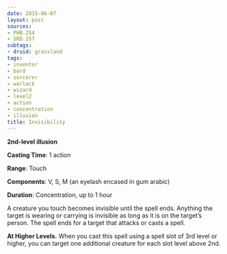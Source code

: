 ```yaml
---
date: 2015-06-07
layout: post
sources:
- PHB.254
- SRD.157
subtags:
- druid: grassland
tags:
- inventor
- bard
- sorcerer
- warlock
- wizard
- level2
- action
- concentration
- illusion
title: Invisibility
---
```


**2nd-level illusion**

**Casting Time**: 1 action

**Range**: Touch

**Components**: V, S, M (an eyelash encased in gum arabic)

**Duration**: Concentration, up to 1 hour

A creature you touch becomes invisible until the spell ends. Anything the target is wearing or carrying is invisible as long as it is on the target’s person. The spell ends for a target that attacks or casts a spell.

**At Higher Levels.** When you cast this spell using a spell slot of 3rd level or higher, you can target one additional creature for each slot level above 2nd.
